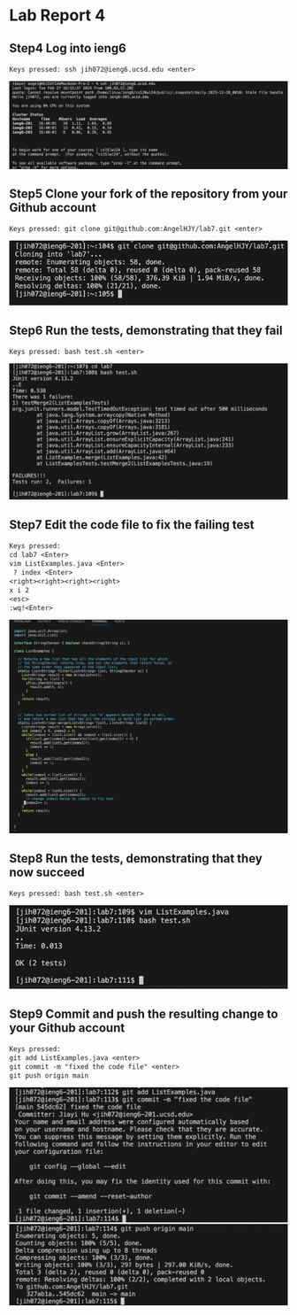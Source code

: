 # Lab Report 4

## Step4 Log into ieng6
```
Keys pressed: ssh jih072@ieng6.ucsd.edu <enter>
```
![Image](Lab4-1.png)
## Step5 Clone your fork of the repository from your Github account 
```
Keys pressed: git clone git@github.com:AngelHJY/lab7.git <enter>
```
![Image](lab4-2.png)
## Step6 Run the tests, demonstrating that they fail
```
Keys pressed: bash test.sh <enter> 
```
![Image](lab4-3.png)
## Step7 Edit the code file to fix the failing test
```
Keys pressed:
cd lab7 <Enter>
vim ListExamples.java <Enter>
 ? index <Enter>
<right><right><right><right>
x i 2
<esc>
:wq!<Enter>
```
![Image](lab4-4.png)
## Step8 Run the tests, demonstrating that they now succeed
```
Keys pressed: bash test.sh <enter>
```
![Image](lab4-5.png)
## Step9 Commit and push the resulting change to your Github account
```
Keys pressed: 
git add ListExamples.java <enter>
git commit -m "fixed the code file" <enter>
git push origin main
```
![Image](lab4-6-1.png)
![Image](lab4-6-2.png)
